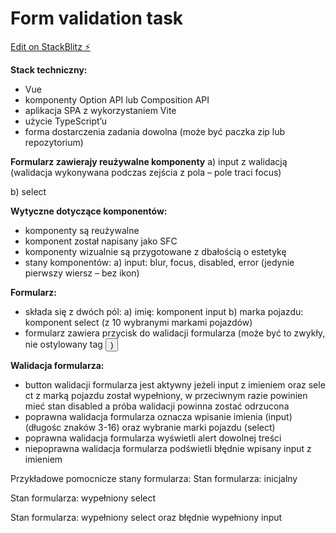 # Form validation task

[Edit on StackBlitz ⚡️](https://stackblitz.com/edit/vue-9yhbdv)

**Stack techniczny:**
- Vue
- komponenty Option API lub Composition API
- aplikacja SPA z wykorzystaniem Vite
- użycie TypeScript’u
- forma dostarczenia zadania dowolna (może być paczka zip lub repozytorium)
 
 
**Formularz zawierajy reużywalne komponenty**
a) input z walidacją (walidacja wykonywana podczas zejścia z pola – pole traci focus)

b) select

**Wytyczne dotyczące komponentów:**

- komponenty są reużywalne
- komponent został napisany jako SFC
- komponenty wizualnie są przygotowane z dbałością o estetykę
- stany komponentów:
  a) input: blur, focus, disabled, error (jedynie pierwszy wiersz – bez ikon)

**Formularz:**

- składa się z dwóch pól:
  a) imię: komponent input
  b) marka pojazdu: komponent select (z 10 wybranymi markami pojazdów)
- formularz zawiera przycisk do walidacji formularza (może być to zwykły,
  nie ostylowany tag <button>)

**Walidacja formularza:**

- button walidacji formularza jest aktywny jeżeli input z imieniem oraz sele
  ct z marką pojazdu został wypełniony, w przeciwnym razie powinien mieć stan
  disabled a próba walidacji powinna zostać odrzucona
- poprawna walidacja formularza oznacza wpisanie imienia (input)
  (długośc znaków 3-16) oraz wybranie marki pojazdu (select)
- poprawna walidacja formularza wyświetli alert dowolnej treści
- niepoprawna walidacja formularza podświetli błędnie wpisany input z imieniem

Przykładowe pomocnicze stany formularza:
Stan formularza: inicjalny

Stan formularza: wypełniony select

Stan formularza: wypełniony select oraz błędnie wypełniony input

